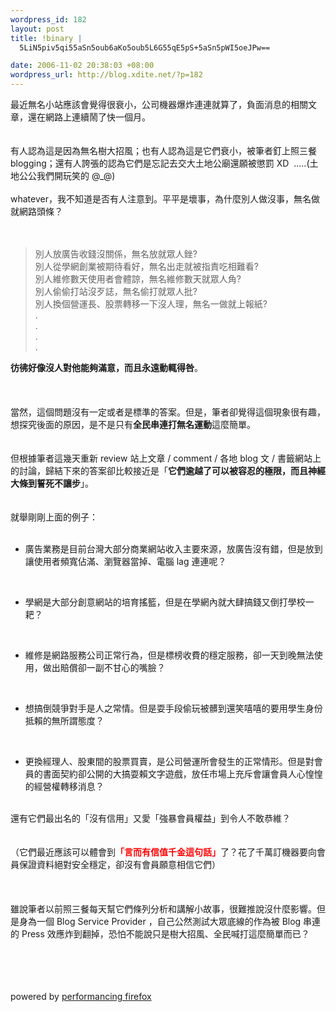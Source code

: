 ```yaml
--- 
wordpress_id: 182
layout: post
title: !binary |
  5LiN5piv5qi55aSn5oub6aKo5oub5L6G55qE5pS+5aSn5pWI5oeJPw==

date: 2006-11-02 20:38:03 +08:00
wordpress_url: http://blog.xdite.net/?p=182
---
```

最近無名小站應該會覺得很衰小，公司機器爆炸連連就算了，負面消息的相關文章，還在網路上連續鬧了快一個月。　　　　　　　　　　　　　　　　　　　　　　　　　　　　　<br /> <br /><br />有人認為這是因為無名樹大招風；也有人認為這是它們衰小，被筆者釘上照三餐 blogging；還有人誇張的認為它們是忘記去交大土地公廟還願被懲罰 XD&nbsp; .....(土地公公我們開玩笑的 @_@)　　　　　　　　　　　　　　　　　　　　　　　　　　　　　<br /> <br />whatever，我不知道是否有人注意到。平平是壞事，為什麼別人做沒事，無名做就網路頭條？　　　　　　　　　　　　　　　　　　　　　　　　　　　　　<br /> <br /><br /><blockquote>別人放廣告收錢沒關係，無名放就眾人銼?<br />別人從學網創業被期待看好，無名出走就被指責吃相難看?<br />別人維修數天使用者會體諒，無名維修數天就眾人角?<br />別人偷偷打站沒歹誌，無名偷打就眾人批?<br />別人換個營運長、股票轉移一下沒人理，無名一做就上報紙?<br />.<br />.<br />.<br />.<br /></blockquote><strong>彷彿好像沒人對他能夠滿意，而且永遠動輒得咎</strong>。　　　　　　　　　　　　　　　　　　　　　　　　　　　　　<br /> <br /><br /><br />當然，這個問題沒有一定或者是標準的答案。但是，筆者卻覺得這個現象很有趣，想探究後面的原因，是不是只有<strong>全民串連打無名運動</strong>這麼簡單。　　　　　　　　　　　　　　　　　　　　　　　　　　　　　<br /> <br /><br />但根據筆者這幾天重新 review 站上文章 / comment / 各地 blog 文 / 書籤網站上的討論，歸結下來的答案卻比較接近是「<strong>它們逾越了可以被容忍的極限，而且神經大條到誓死不讓步</strong>」。　　　　　　　　　　　　　　　　　　　　　　　　　　　　　<br /> <br /><br />就舉剛剛上面的例子：<br /><br />
<ul>
    <li>廣告業務是目前台灣大部分商業網站收入主要來源，放廣告沒有錯，但是放到讓使用者頻寬佔滿、瀏覽器當掉、電腦 lag 連連呢？</li>
</ul>
<br />
<ul>
    <li>學網是大部分創意網站的培育搖籃，但是在學網內就大肆搞錢又倒打學校一耙？</li>
</ul>
<br />
<ul>
    <li>維修是網路服務公司正常行為，但是標榜收費的穩定服務，卻一天到晚無法使用，做出賠償卻一副不甘心的嘴臉？</li>
</ul>
<br />
<ul>
    <li>想搞倒競爭對手是人之常情。但是耍手段偷玩被髒到還笑嘻嘻的要用學生身份抵賴的無所謂態度？</li>
</ul>
<br />
<ul>
    <li>更換經理人、股東間的股票買賣，是公司營運所會發生的正常情形。但是對會員的書面契約卻公開的大搞耍賴文字遊戲，放任市場上充斥會讓會員人心惶惶的經營權轉移消息？</li>
</ul>
<br />還有它們最出名的「沒有信用」又愛「強暴會員權益」到令人不敢恭維？　　　　　　　　　　　　　　　　　　　　　　　　　　　　　<br /> <br /><br />（它們最近應該可以體會到<font color="#ff0000"><strong>「言而有信值千金這句話」</strong></font>了？花了千萬訂機器要向會員保證資料絕對安全穩定，卻沒有會員願意相信它們）　　　　　　　　　　　　　　　　　　　　　　　　　　　　　<br /> <br /><br /><br />雖說筆者以前照三餐每天幫它們條列分析和講解小故事，很難推說沒什麼影響。但是身為一個 Blog Service Provider ，自己公然測試大眾底線的作為被 Blog 串連的 Press 效應炸到翻掉，恐怕不能說只是樹大招風、全民喊打這麼簡單而已？　　　　　　　　　　　　　　　　　　　　　　　　　　　　　<br /><br /><br /><br /><br />
<p class="poweredbyperformancing">powered by <a href="http://performancing.com/firefox">performancing firefox</a></p>
